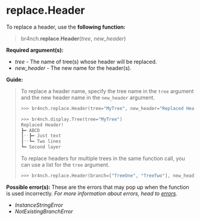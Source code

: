 # replace.Header

To replace a header, use the **following function:**

> br4nch.**replace**.**Header**(*tree*, *new_header*)

**Required argument(s):**

- *tree* - The name of tree(s) whose header will be replaced.
- *new_header* - The new name for the header(s).

**Guide:**

> To replace a header name, specify the tree name in the `tree` argument and the new header name in the `new_header` argument.
>
> ```python
> >>> br4nch.replace.Header(tree="MyTree", new_header="Replaced Header!")
> 
> >>> br4nch.display.Tree(tree="MyTree")
> Replaced Header!
> ┣━ ABCD
> ┃ˑˑ┣━ Just text
> ┃ˑˑ┗━ Two lines
> ┗━ Second layer
> ```
>
> To replace headers for multiple trees in the same function call, you can use a list for the `tree` argument.
>
> ```python
> >>> br4nch.replace.Header(branch=["TreeOne", "TreeTwo"], new_header="Replaced Header!")
> ```

**Possible error(s):**
These are the errors that may pop up when the function is used incorrectly.
*For more information about errors, head to [errors](../../guides/errors.md).*

- *InstanceStringError*
- *NotExistingBranchError*


